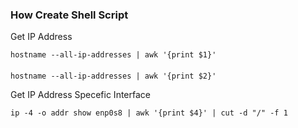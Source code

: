 ### How Create Shell Script
Get IP Address

    hostname --all-ip-addresses | awk '{print $1}'
####
    hostname --all-ip-addresses | awk '{print $2}'

Get IP Address Specefic Interface

    ip -4 -o addr show enp0s8 | awk '{print $4}' | cut -d "/" -f 1

